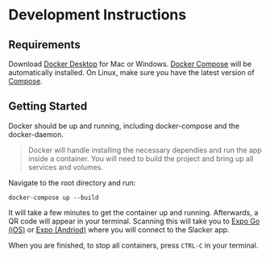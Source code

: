 # Development Instructions


## Requirements

Download [Docker Desktop](https://www.docker.com/products/docker-desktop) for Mac or Windows. [Docker Compose](https://docs.docker.com/compose/) will be automatically installed. On Linux, make sure you have the latest version of [Compose](https://docs.docker.com/compose/install/).


## Getting Started
Docker should be up and running, including docker-compose and the docker-daemon.
> Docker will handle installing the necessary dependies and run the app inside a container. You will need to build the project and bring up all services and volumes.

Navigate to the root directory and run:

`docker-compose up --build`

It will take a few minutes to get the container up and running. Afterwards,  a QR code will appear in your terminal. Scanning this will take you to [Expo Go (iOS)](https://apps.apple.com/ca/app/expo-go/id982107779) or [Expo (Andriod)](https://play.google.com/store/apps/details?id=host.exp.exponent&hl=en_CA&gl=US) where you will connect to the Slacker app.

When you are finished, to stop all containers, press `CTRL-C` in your terminal.
